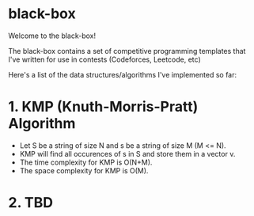 # black-box

Welcome to the black-box!

The black-box contains a set of competitive programming templates that I've written for use in contests (Codeforces, Leetcode, etc)

Here's a list of the data structures/algorithms I've implemented so far:

# 1. KMP (Knuth-Morris-Pratt) Algorithm
- Let S be a string of size N and s be a string of size M (M <= N).
- KMP will find all occurences of s in S and store them in a vector v.
- The time complexity for KMP is O(N+M).
- The space complexity for KMP is O(M).
# 2. TBD
